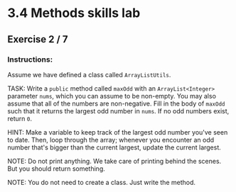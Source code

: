 # 3.4 Methods skills lab
## Exercise 2 / 7
### Instructions:
Assume we have defined a class called `ArrayListUtils`.

TASK: Write a `public` method called `maxOdd` with an `ArrayList<Integer>` parameter `nums`, which you can assume to be non-empty. You may also assume that all of the numbers are non-negative. Fill in the body of `maxOdd` such that it returns the largest odd number in `nums`. If no odd numbers exist, return `0`.

HINT: Make a variable to keep track of the largest odd number you've seen to date. Then, loop through the array; whenever you encounter an odd number that's bigger than the current largest, update the current largest.

NOTE:  Do not print anything. We take care of printing behind the scenes. But you should return something.

NOTE: You do not need to create a class. Just write the method.